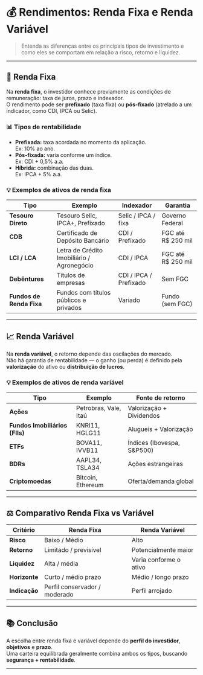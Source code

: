 # 💰 Rendimentos: Renda Fixa e Renda Variável

> Entenda as diferenças entre os principais tipos de investimento e como eles se comportam em relação a risco, retorno e liquidez.

---

## 🏦 Renda Fixa

Na **renda fixa**, o investidor conhece previamente as condições de remuneração: taxa de juros, prazo e indexador.  
O rendimento pode ser **prefixado** (taxa fixa) ou **pós-fixado** (atrelado a um indicador, como CDI, IPCA ou Selic).

### 📊 Tipos de rentabilidade
- **Prefixada:** taxa acordada no momento da aplicação.  
  Ex: 10% ao ano.
- **Pós-fixada:** varia conforme um índice.  
  Ex: CDI + 0,5% a.a.
- **Híbrida:** combinação das duas.  
  Ex: IPCA + 5% a.a.

### 💡 Exemplos de ativos de renda fixa
| Tipo | Exemplo | Indexador | Garantia |
|------|----------|------------|-----------|
| **Tesouro Direto** | Tesouro Selic, IPCA+, Prefixado | Selic / IPCA / fixa | Governo Federal |
| **CDB** | Certificado de Depósito Bancário | CDI / Prefixado | FGC até R$ 250 mil |
| **LCI / LCA** | Letra de Crédito Imobiliário / Agronegócio | CDI / IPCA | FGC até R$ 250 mil |
| **Debêntures** | Títulos de empresas | CDI / IPCA / Prefixado | Sem FGC |
| **Fundos de Renda Fixa** | Fundos com títulos públicos e privados | Variado | Fundo (sem FGC) |

---

## 📈 Renda Variável

Na **renda variável**, o retorno depende das oscilações do mercado.  
Não há garantia de rentabilidade — o ganho (ou perda) é definido pela **valorização** do ativo ou **distribuição de lucros**.

### 💡 Exemplos de ativos de renda variável
| Tipo | Exemplo | Fonte de retorno |
|------|----------|------------------|
| **Ações** | Petrobras, Vale, Itaú | Valorização + Dividendos |
| **Fundos Imobiliários (FIIs)** | KNRI11, HGLG11 | Alugueis + Valorização |
| **ETFs** | BOVA11, IVVB11 | Índices (Ibovespa, S&P500) |
| **BDRs** | AAPL34, TSLA34 | Ações estrangeiras |
| **Criptomoedas** | Bitcoin, Ethereum | Oferta/demanda global |

---

## ⚖️ Comparativo Renda Fixa vs Variável

| Critério | Renda Fixa | Renda Variável |
|-----------|-------------|----------------|
| **Risco** | Baixo / Médio | Alto |
| **Retorno** | Limitado / previsível | Potencialmente maior |
| **Liquidez** | Alta / média | Varia conforme o ativo |
| **Horizonte** | Curto / médio prazo | Médio / longo prazo |
| **Indicação** | Perfil conservador / moderado | Perfil arrojado |

---

## 📚 Conclusão

A escolha entre renda fixa e variável depende do **perfil do investidor**, **objetivos** e **prazo**.  
Uma carteira equilibrada geralmente combina ambos os tipos, buscando **segurança + rentabilidade**.

---
